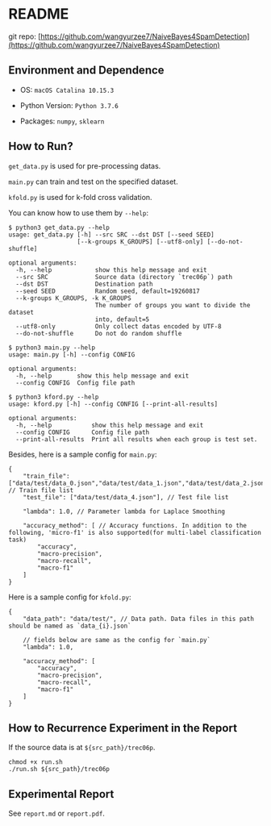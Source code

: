 # README

git repo: [https://github.com/wangyurzee7/NaiveBayes4SpamDetection](https://github.com/wangyurzee7/NaiveBayes4SpamDetection)

## Environment and Dependence

* OS: `macOS Catalina 10.15.3`

* Python Version: `Python 3.7.6`

* Packages: `numpy`, `sklearn`

## How to Run?

`get_data.py` is used for pre-processing datas.

`main.py` can train and test on the specified dataset.

`kfold.py` is used for k-fold cross validation.

You can know how to use them by `--help`:

```
$ python3 get_data.py --help
usage: get_data.py [-h] --src SRC --dst DST [--seed SEED]
                   [--k-groups K_GROUPS] [--utf8-only] [--do-not-shuffle]

optional arguments:
  -h, --help            show this help message and exit
  --src SRC             Source data (directory `trec06p`) path
  --dst DST             Destination path
  --seed SEED           Random seed, default=19260817
  --k-groups K_GROUPS, -k K_GROUPS
                        The number of groups you want to divide the dataset
                        into, default=5
  --utf8-only           Only collect datas encoded by UTF-8
  --do-not-shuffle      Do not do random shuffle

$ python3 main.py --help
usage: main.py [-h] --config CONFIG

optional arguments:
  -h, --help       show this help message and exit
  --config CONFIG  Config file path

$ python3 kford.py --help
usage: kford.py [-h] --config CONFIG [--print-all-results]

optional arguments:
  -h, --help           show this help message and exit
  --config CONFIG      Config file path
  --print-all-results  Print all results when each group is test set.
```

Besides, here is a sample config for `main.py`:

```
{
    "train_file": ["data/test/data_0.json","data/test/data_1.json","data/test/data_2.json","data/test/data_3.json"], // Train file list
    "test_file": ["data/test/data_4.json"], // Test file list

    "lambda": 1.0, // Parameter lambda for Laplace Smoothing

    "accuracy_method": [ // Accuracy functions. In addition to the following, 'micro-f1' is also supported(for multi-label classification task)
        "accuracy",
        "macro-precision",
        "macro-recall",
        "macro-f1"
    ]
}
```

Here is a sample config for `kfold.py`:

```
{
    "data_path": "data/test/", // Data path. Data files in this path should be named as `data_{i}.json`

    // fields below are same as the config for `main.py`
    "lambda": 1.0,

    "accuracy_method": [
        "accuracy",
        "macro-precision",
        "macro-recall",
        "macro-f1"
    ]
}
```

## How to Recurrence Experiment in the Report

If the source data is at `${src_path}/trec06p`.

```
chmod +x run.sh
./run.sh ${src_path}/trec06p
```

## Experimental Report

See `report.md` or `report.pdf`.
